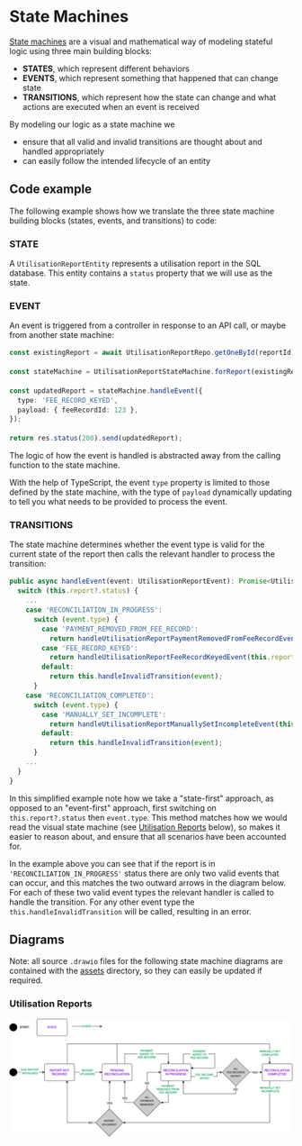 # State Machines

[State machines](https://en.wikipedia.org/wiki/Finite-state_machine) are a visual and mathematical way of modeling stateful logic using three main building blocks:

- **STATES**, which represent different behaviors
- **EVENTS**, which represent something that happened that can change state
- **TRANSITIONS**, which represent how the state can change and what actions are executed when an event is received

By modeling our logic as a state machine we

- ensure that all valid and invalid transitions are thought about and handled appropriately
- can easily follow the intended lifecycle of an entity

## Code example

The following example shows how we translate the three state machine building blocks (states, events, and transitions) to code:

### STATE

A `UtilisationReportEntity` represents a utilisation report in the SQL database. This entity contains a `status` property that we will use as the state.

### EVENT

An event is triggered from a controller in response to an API call, or maybe from another state machine:

```typescript
const existingReport = await UtilisationReportRepo.getOneById(reportId);

const stateMachine = UtilisationReportStateMachine.forReport(existingReport);

const updatedReport = stateMachine.handleEvent({
  type: 'FEE_RECORD_KEYED',
  payload: { feeRecordId: 123 },
});

return res.status(200).send(updatedReport);
```

The logic of how the event is handled is abstracted away from the calling function to the state machine.

With the help of TypeScript, the event `type` property is limited to those defined by the state machine, with the type of `payload` dynamically updating to tell you what needs to be provided to process the event.

### TRANSITIONS

The state machine determines whether the event type is valid for the current state of the report then calls the relevant handler to process the transition:

```typescript
public async handleEvent(event: UtilisationReportEvent): Promise<UtilisationReportEntity> {
  switch (this.report?.status) {
    ...
    case 'RECONCILIATION_IN_PROGRESS':
      switch (event.type) {
        case 'PAYMENT_REMOVED_FROM_FEE_RECORD':
          return handleUtilisationReportPaymentRemovedFromFeeRecordEvent(this.report, event.payload);
        case 'FEE_RECORD_KEYED':
          return handleUtilisationReportFeeRecordKeyedEvent(this.report, event.payload);
        default:
          return this.handleInvalidTransition(event);
      }
    case 'RECONCILIATION_COMPLETED':
      switch (event.type) {
        case 'MANUALLY_SET_INCOMPLETE':
          return handleUtilisationReportManuallySetIncompleteEvent(this.report);
        default:
          return this.handleInvalidTransition(event);
      }
    ...
  }
}
```

In this simplified example note how we take a "state-first" approach, as opposed to an "event-first" approach, first switching on `this.report?.status` then `event.type`. This method matches how we would read the visual state machine (see [Utilisation Reports](#utilisation-reports) below), so makes it easier to reason about, and ensure that all scenarios have been accounted for.

In the example above you can see that if the report is in `'RECONCILIATION_IN_PROGRESS'` status there are only two valid events that can occur, and this matches the two outward arrows in the diagram below. For each of these two valid event types the relevant handler is called to handle the transition. For any other event type the `this.handleInvalidTransition` will be called, resulting in an error.

## Diagrams

Note: all source `.drawio` files for the following state machine diagrams are contained with the [assets](./assets) directory, so they can easily be updated if required.

### Utilisation Reports

![utilisation report state machine](./assets/utilisation-report-state-machine.png)
